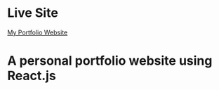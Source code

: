 # Live Site

[My Portfolio Website](https://theksbd.github.io/react-portfolio/)

# A personal portfolio website using React.js
